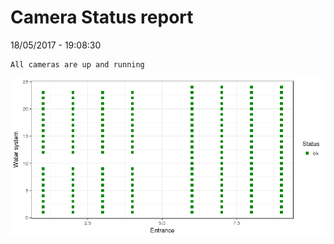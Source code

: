 Camera Status report
================
18/05/2017 - 19:08:30

    All cameras are up and running

![](camreport_files/figure-markdown_github/unnamed-chunk-2-1.png)
